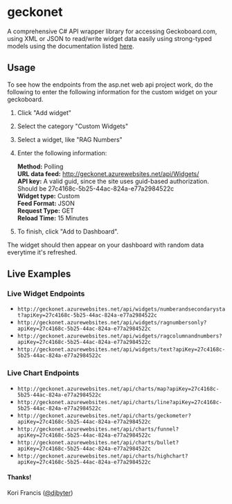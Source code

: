 geckonet
========

A comprehensive C# API wrapper library for accessing Geckoboard.com, using XML or JSON to read/write widget data easily using strong-typed models using the documentation listed [here](http://docs.geckoboard.com/custom-widgets/).

## Usage

To see how the endpoints from the asp.net web api project work, do the following to enter the following information for the custom widget on your geckoboard.

1. Click "Add widget"
2. Select the category "Custom Widgets"
3. Select a widget, like "RAG Numbers"
4. Enter the following information:

	**Method:** Polling  
	**URL data feed:** http://geckonet.azurewebsites.net/api/Widgets/<method name here>  
	**API key:** A valid guid, since the site uses guid-based authorization. Should be 27c4168c-5b25-44ac-824a-e77a2984522c  
	**Widget type:** Custom  
	**Feed Format:** JSON  
	**Request Type:** GET  
	**Reload Time:** 15 Minutes  

5. To finish, click "Add to Dashboard".

The widget should then appear on your dashboard with random data everytime it's refreshed.

## Live Examples

### Live Widget Endpoints
* `http://geckonet.azurewebsites.net/api/widgets/numberandsecondarystat?apiKey=27c4168c-5b25-44ac-824a-e77a2984522c`
* `http://geckonet.azurewebsites.net/api/widgets/ragnumbersonly?apiKey=27c4168c-5b25-44ac-824a-e77a2984522c`
* `http://geckonet.azurewebsites.net/api/widgets/ragcolumnandnumbers?apiKey=27c4168c-5b25-44ac-824a-e77a2984522c`
* `http://geckonet.azurewebsites.net/api/widgets/text?apiKey=27c4168c-5b25-44ac-824a-e77a2984522c`

### Live Chart Endpoints
* `http://geckonet.azurewebsites.net/api/charts/map?apiKey=27c4168c-5b25-44ac-824a-e77a2984522c`
* `http://geckonet.azurewebsites.net/api/charts/line?apiKey=27c4168c-5b25-44ac-824a-e77a2984522c`
* `http://geckonet.azurewebsites.net/api/charts/geckometer?apiKey=27c4168c-5b25-44ac-824a-e77a2984522c`
* `http://geckonet.azurewebsites.net/api/charts/funnel?apiKey=27c4168c-5b25-44ac-824a-e77a2984522c`
* `http://geckonet.azurewebsites.net/api/charts/bullet?apiKey=27c4168c-5b25-44ac-824a-e77a2984522c`
* `http://geckonet.azurewebsites.net/api/charts/highchart?apiKey=27c4168c-5b25-44ac-824a-e77a2984522c`

#### Thanks!
Kori Francis ([@djbyter](http://twitter.com/djbyter))

